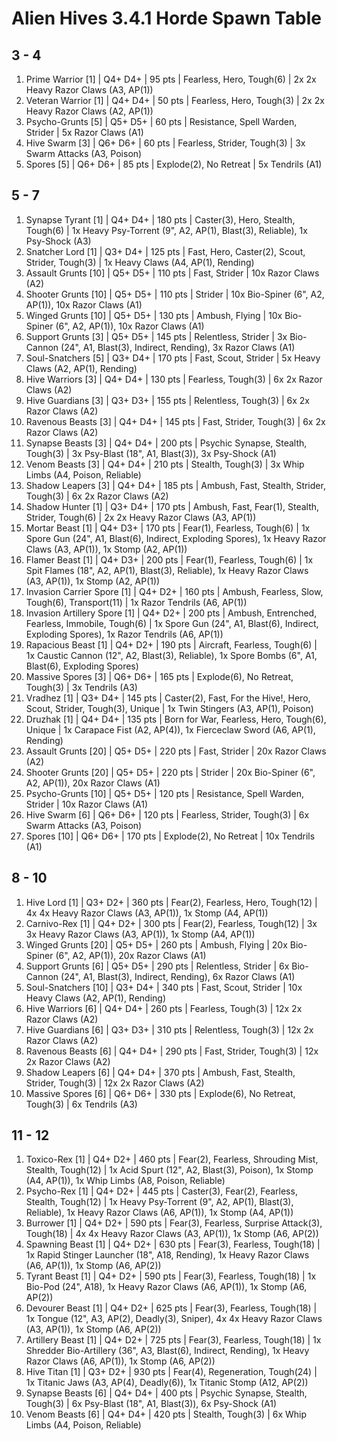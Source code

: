 # Alien Hives 3.4.1 Horde Spawn Table

## 3 - 4

1. Prime Warrior [1] | Q4+ D4+ | 95 pts | Fearless, Hero, Tough(6) | 2x 2x Heavy Razor Claws (A3, AP(1))
1. Veteran Warrior [1] | Q4+ D4+ | 50 pts | Fearless, Hero, Tough(3) | 2x 2x Heavy Razor Claws (A2, AP(1))
1. Psycho-Grunts [5] | Q5+ D5+ | 60 pts | Resistance, Spell Warden, Strider | 5x Razor Claws (A1)
1. Hive Swarm [3] | Q6+ D6+ | 60 pts | Fearless, Strider, Tough(3) | 3x Swarm Attacks (A3, Poison)
1. Spores [5] | Q6+ D6+ | 85 pts | Explode(2), No Retreat | 5x Tendrils (A1)

## 5 - 7

1. Synapse Tyrant [1] | Q4+ D4+ | 180 pts | Caster(3), Hero, Stealth, Tough(6) | 1x Heavy Psy-Torrent (9", A2, AP(1), Blast(3), Reliable), 1x Psy-Shock (A3)
1. Snatcher Lord [1] | Q3+ D4+ | 125 pts | Fast, Hero, Caster(2), Scout, Strider, Tough(3) | 1x Heavy Claws (A4, AP(1), Rending)
1. Assault Grunts [10] | Q5+ D5+ | 110 pts | Fast, Strider | 10x Razor Claws (A2)
1. Shooter Grunts [10] | Q5+ D5+ | 110 pts | Strider | 10x Bio-Spiner (6", A2, AP(1)), 10x Razor Claws (A1)
1. Winged Grunts [10] | Q5+ D5+ | 130 pts | Ambush, Flying | 10x Bio-Spiner (6", A2, AP(1)), 10x Razor Claws (A1)
1. Support Grunts [3] | Q5+ D5+ | 145 pts | Relentless, Strider | 3x Bio-Cannon (24", A1, Blast(3), Indirect, Rending), 3x Razor Claws (A1)
1. Soul-Snatchers [5] | Q3+ D4+ | 170 pts | Fast, Scout, Strider | 5x Heavy Claws (A2, AP(1), Rending)
1. Hive Warriors [3] | Q4+ D4+ | 130 pts | Fearless, Tough(3) | 6x 2x Razor Claws (A2)
1. Hive Guardians [3] | Q3+ D3+ | 155 pts | Relentless, Tough(3) | 6x 2x Razor Claws (A2)
1. Ravenous Beasts [3] | Q4+ D4+ | 145 pts | Fast, Strider, Tough(3) | 6x 2x Razor Claws (A2)
1. Synapse Beasts [3] | Q4+ D4+ | 200 pts | Psychic Synapse, Stealth, Tough(3) | 3x Psy-Blast (18", A1, Blast(3)), 3x Psy-Shock (A1)
1. Venom Beasts [3] | Q4+ D4+ | 210 pts | Stealth, Tough(3) | 3x Whip Limbs (A4, Poison, Reliable)
1. Shadow Leapers [3] | Q4+ D4+ | 185 pts | Ambush, Fast, Stealth, Strider, Tough(3) | 6x 2x Razor Claws (A2)
1. Shadow Hunter [1] | Q3+ D4+ | 170 pts | Ambush, Fast, Fear(1), Stealth, Strider, Tough(6) | 2x 2x Heavy Razor Claws (A3, AP(1))
1. Mortar Beast [1] | Q4+ D3+ | 170 pts | Fear(1), Fearless, Tough(6) | 1x Spore Gun (24", A1, Blast(6), Indirect, Exploding Spores), 1x Heavy Razor Claws (A3, AP(1)), 1x Stomp (A2, AP(1))
1. Flamer Beast [1] | Q4+ D3+ | 200 pts | Fear(1), Fearless, Tough(6) | 1x Spit Flames (18", A2, AP(1), Blast(3), Reliable), 1x Heavy Razor Claws (A3, AP(1)), 1x Stomp (A2, AP(1))
1. Invasion Carrier Spore [1] | Q4+ D2+ | 160 pts | Ambush, Fearless, Slow, Tough(6), Transport(11) | 1x Razor Tendrils (A6, AP(1))
1. Invasion Artillery Spore [1] | Q4+ D2+ | 200 pts | Ambush, Entrenched, Fearless, Immobile, Tough(6) | 1x Spore Gun (24", A1, Blast(6), Indirect, Exploding Spores), 1x Razor Tendrils (A6, AP(1))
1. Rapacious Beast [1] | Q4+ D2+ | 190 pts | Aircraft, Fearless, Tough(6) | 1x Caustic Cannon (12", A2, Blast(3), Reliable), 1x Spore Bombs (6", A1, Blast(6), Exploding Spores)
1. Massive Spores [3] | Q6+ D6+ | 165 pts | Explode(6), No Retreat, Tough(3) | 3x Tendrils (A3)
1. Vradhez [1] | Q3+ D4+ | 145 pts | Caster(2), Fast, For the Hive!, Hero, Scout, Strider, Tough(3), Unique | 1x Twin Stingers (A3, AP(1), Poison)
1. Druzhak [1] | Q4+ D4+ | 135 pts | Born for War, Fearless, Hero, Tough(6), Unique | 1x Carapace Fist (A2, AP(4)), 1x Fierceclaw Sword (A6, AP(1), Rending)
1. Assault Grunts [20] | Q5+ D5+ | 220 pts | Fast, Strider | 20x Razor Claws (A2)
1. Shooter Grunts [20] | Q5+ D5+ | 220 pts | Strider | 20x Bio-Spiner (6", A2, AP(1)), 20x Razor Claws (A1)
1. Psycho-Grunts [10] | Q5+ D5+ | 120 pts | Resistance, Spell Warden, Strider | 10x Razor Claws (A1)
1. Hive Swarm [6] | Q6+ D6+ | 120 pts | Fearless, Strider, Tough(3) | 6x Swarm Attacks (A3, Poison)
1. Spores [10] | Q6+ D6+ | 170 pts | Explode(2), No Retreat | 10x Tendrils (A1)

## 8 - 10

1. Hive Lord [1] | Q3+ D2+ | 360 pts | Fear(2), Fearless, Hero, Tough(12) | 4x 4x Heavy Razor Claws (A3, AP(1)), 1x Stomp (A4, AP(1))
1. Carnivo-Rex [1] | Q4+ D2+ | 300 pts | Fear(2), Fearless, Tough(12) | 3x 3x Heavy Razor Claws (A3, AP(1)), 1x Stomp (A4, AP(1))
1. Winged Grunts [20] | Q5+ D5+ | 260 pts | Ambush, Flying | 20x Bio-Spiner (6", A2, AP(1)), 20x Razor Claws (A1)
1. Support Grunts [6] | Q5+ D5+ | 290 pts | Relentless, Strider | 6x Bio-Cannon (24", A1, Blast(3), Indirect, Rending), 6x Razor Claws (A1)
1. Soul-Snatchers [10] | Q3+ D4+ | 340 pts | Fast, Scout, Strider | 10x Heavy Claws (A2, AP(1), Rending)
1. Hive Warriors [6] | Q4+ D4+ | 260 pts | Fearless, Tough(3) | 12x 2x Razor Claws (A2)
1. Hive Guardians [6] | Q3+ D3+ | 310 pts | Relentless, Tough(3) | 12x 2x Razor Claws (A2)
1. Ravenous Beasts [6] | Q4+ D4+ | 290 pts | Fast, Strider, Tough(3) | 12x 2x Razor Claws (A2)
1. Shadow Leapers [6] | Q4+ D4+ | 370 pts | Ambush, Fast, Stealth, Strider, Tough(3) | 12x 2x Razor Claws (A2)
1. Massive Spores [6] | Q6+ D6+ | 330 pts | Explode(6), No Retreat, Tough(3) | 6x Tendrils (A3)

## 11 - 12

1. Toxico-Rex [1] | Q4+ D2+ | 460 pts | Fear(2), Fearless, Shrouding Mist, Stealth, Tough(12) | 1x Acid Spurt (12", A2, Blast(3), Poison), 1x Stomp (A4, AP(1)), 1x Whip Limbs (A8, Poison, Reliable)
1. Psycho-Rex [1] | Q4+ D2+ | 445 pts | Caster(3), Fear(2), Fearless, Stealth, Tough(12) | 1x Heavy Psy-Torrent (9", A2, AP(1), Blast(3), Reliable), 1x Heavy Razor Claws (A6, AP(1)), 1x Stomp (A4, AP(1))
1. Burrower [1] | Q4+ D2+ | 590 pts | Fear(3), Fearless, Surprise Attack(3), Tough(18) | 4x 4x Heavy Razor Claws (A3, AP(1)), 1x Stomp (A6, AP(2))
1. Spawning Beast [1] | Q4+ D2+ | 630 pts | Fear(3), Fearless, Tough(18) | 1x Rapid Stinger Launcher (18", A18, Rending), 1x Heavy Razor Claws (A6, AP(1)), 1x Stomp (A6, AP(2))
1. Tyrant Beast [1] | Q4+ D2+ | 590 pts | Fear(3), Fearless, Tough(18) | 1x Bio-Pod (24", A18), 1x Heavy Razor Claws (A6, AP(1)), 1x Stomp (A6, AP(2))
1. Devourer Beast [1] | Q4+ D2+ | 625 pts | Fear(3), Fearless, Tough(18) | 1x Tongue (12", A3, AP(2), Deadly(3), Sniper), 4x 4x Heavy Razor Claws (A3, AP(1)), 1x Stomp (A6, AP(2))
1. Artillery Beast [1] | Q4+ D2+ | 725 pts | Fear(3), Fearless, Tough(18) | 1x Shredder Bio-Artillery (36", A3, Blast(6), Indirect, Rending), 1x Heavy Razor Claws (A6, AP(1)), 1x Stomp (A6, AP(2))
1. Hive Titan [1] | Q3+ D2+ | 930 pts | Fear(4), Regeneration, Tough(24) | 1x Titanic Jaws (A3, AP(4), Deadly(6)), 1x Titanic Stomp (A12, AP(2))
1. Synapse Beasts [6] | Q4+ D4+ | 400 pts | Psychic Synapse, Stealth, Tough(3) | 6x Psy-Blast (18", A1, Blast(3)), 6x Psy-Shock (A1)
1. Venom Beasts [6] | Q4+ D4+ | 420 pts | Stealth, Tough(3) | 6x Whip Limbs (A4, Poison, Reliable)